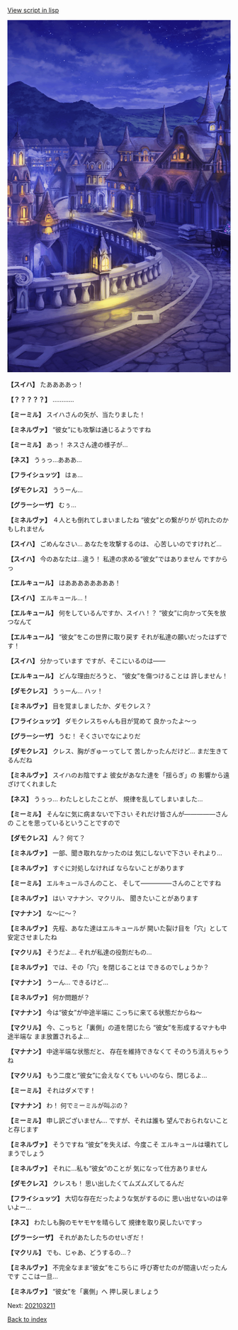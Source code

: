 [View script in lisp](../scripts/202103200.txt)

![town_night_2.png](../images/backgrounds/town_night_2.png)

**【スイハ】**
たああああっ！

**【？？？？？】**
…………

**【ミーミル】**
スイハさんの矢が、当たりました！

**【ミネルヴァ】**
“彼女”にも攻撃は通じるようですね

**【ミーミル】**
あっ！
ネスさん達の様子が…

**【ネス】**
うぅっ…あああ…

**【フライシュッツ】**
はぁ…

**【ダモクレス】**
ううーん…

**【グラーシーザ】**
むぅ…

**【ミネルヴァ】**
４人とも倒れてしまいましたね
“彼女”との繋がりが
切れたのかもしれません

**【スイハ】**
ごめんなさい…
あなたを攻撃するのは、
心苦しいのですけれど…

**【スイハ】**
今のあなたは…違う！
私達の求める“彼女”ではありません
ですからっ

**【エルキュール】**
はああああああああ！

**【スイハ】**
エルキュール…！

**【エルキュール】**
何をしているんですか、スイハ！？
“彼女”に向かって矢を放つなんて

**【エルキュール】**
“彼女”をこの世界に取り戻す
それが私達の願いだったはずです！

**【スイハ】**
分かっています
ですが、そこにいるのは――

**【エルキュール】**
どんな理由だろうと、
“彼女”を傷つけることは
許しません！

**【ダモクレス】**
うぅーん…
ハッ！

**【ミネルヴァ】**
目を覚ましましたか、ダモクレス？

**【フライシュッツ】**
ダモクレスちゃんも目が覚めて
良かったよ～っ

**【グラーシーザ】**
うむ！
そくさいでなによりだ

**【ダモクレス】**
クレス、胸がぎゅーってして
苦しかったんだけど…
まだ生きてるんだね

**【ミネルヴァ】**
スイハのお陰ですよ
彼女があなた達を「揺らぎ」の
影響から遠ざけてくれました

**【ネス】**
うぅっ…
わたしとしたことが、
規律を乱してしまいました…

**【ミーミル】**
そんなに気に病まないで下さい
それだけ皆さんが―――――さんの
ことを思っているということですので

**【ダモクレス】**
ん？
何て？

**【ミネルヴァ】**
一部、聞き取れなかったのは
気にしないで下さい
それより…

**【ミネルヴァ】**
すぐに対処しなければ
ならないことがあります

**【ミーミル】**
エルキュールさんのこと、
そして―――――さんのことですね

**【ミネルヴァ】**
はい
マナナン、マクリル、
聞きたいことがあります

**【マナナン】**
な～に～？

**【ミネルヴァ】**
先程、あなた達はエルキュールが
開いた裂け目を「穴」として
安定させましたね

**【マクリル】**
そうだよ…
それが私達の役割だもの…

**【ミネルヴァ】**
では、その「穴」を閉じることは
できるのでしょうか？

**【マナナン】**
うーん…
できるけど…

**【ミネルヴァ】**
何か問題が？

**【マナナン】**
今は“彼女”が中途半端に
こっちに来てる状態だからね～

**【マクリル】**
今、こっちと「裏側」の道を閉じたら
“彼女”を形成するマナも中途半端な
まま放置されるよ…

**【マナナン】**
中途半端な状態だと、
存在を維持できなくて
そのうち消えちゃうね

**【マクリル】**
もう二度と“彼女”に会えなくても
いいのなら、閉じるよ…

**【ミーミル】**
それはダメです！

**【マナナン】**
わ！
何でミーミルが叫ぶの？

**【ミーミル】**
申し訳ございません…
ですが、それは誰も
望んでおられないことと存じます

**【ミネルヴァ】**
そうですね
“彼女”を失えば、今度こそ
エルキュールは壊れてしまうでしょう

**【ミネルヴァ】**
それに…私も“彼女”のことが
気になって仕方ありません

**【ダモクレス】**
クレスも！
思い出したくてムズムズしてるんだ

**【フライシュッツ】**
大切な存在だったような気がするのに
思い出せないのは辛いよー…

**【ネス】**
わたしも胸のモヤモヤを晴らして
規律を取り戻したいですっ

**【グラーシーザ】**
それがあたしたちのせいぎだ！

**【マクリル】**
でも、じゃあ、どうするの…？

**【ミネルヴァ】**
不完全なまま“彼女”をこちらに
呼び寄せたのが間違いだったんです
ここは一旦…

**【ミネルヴァ】**
“彼女”を「裏側」へ
押し戻しましょう


Next: [202103211](202103211.md)

[Back to index](index.md)
